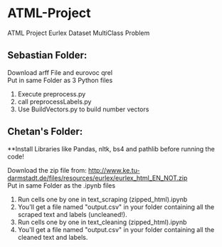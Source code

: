 # ATML-Project
ATML Project Eurlex Dataset MultiClass Problem


## Sebastian Folder:
  Download arff File and eurovoc qrel\
  Put in same Folder as 3 Python files
  1. Execute preprocess.py
  2. call preprocessLabels.py
  3. Use BuildVectors.py to build number vectors

## Chetan's Folder:
  
  **Install Libraries like Pandas, nltk, bs4 and pathlib before running the code! 
  
  Download the zip file from: http://www.ke.tu-darmstadt.de/files/resources/eurlex/eurlex_html_EN_NOT.zip \
  Put in same Folder as the .ipynb files
  1. Run cells one by one in text_scraping (zipped_html).ipynb
  2. You'll get a file named "output.csv" in your folder containing all the scraped text and labels (uncleaned!).
  2. Run cells one by one in text_cleaning (zipped_html).ipynb
  3. You'll get a file named "output.csv" in your folder containing all the cleaned text and labels.
